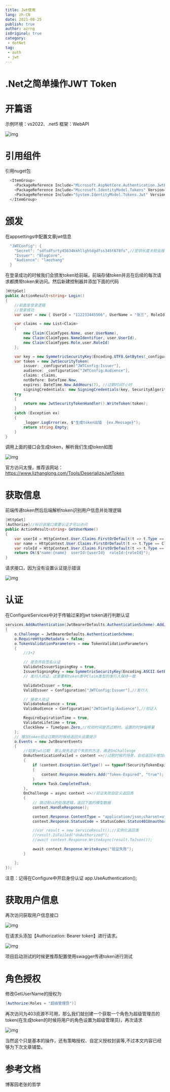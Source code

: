 ```yaml
---
title: Jwt使用
lang: zh-CN
date: 2021-08-25
publish: true
author: azrng
isOriginal: true
category:
 - dotNet
tag:
 - auth
 - jwt
---
```

# .Net之简单操作JWT Token

# 开篇语

示例环境：vs2022、.net5  框架：WebAPI

![img](https://gitee.com/AZRNG/picture-storage/raw/master/kbms/202201082301096.png)

# 引用组件

引用nuget包

```csharp
  <ItemGroup>
    <PackageReference Include="Microsoft.AspNetCore.Authentication.JwtBearer" Version="5.0.7" />
    <PackageReference Include="Microsoft.IdentityModel.Tokens" Version="6.11.1" />
    <PackageReference Include="System.IdentityModel.Tokens.Jwt" Version="6.11.1" />
  </ItemGroup>
```

# 颁发

在appsettings中配置文章jwt信息

```csharp
  "JWTConfig": {
    "Secret": "sdfsdfsrty45634kkhllghtdgdfss345t678fs",//密钥长度太短会报出异常，最低16位
    "Issuer": "BlogCore",
    "Audience": "laozhang"
  }
```

在登录成功的时候我们会颁发token给前端，前端存储token并且在后续的每次请求都携带token来访问。然后新建控制器并添加下面的代码

```csharp
[HttpGet]
public ActionResult<string> Login()
{
    //前面是登录逻辑
    //登录成功
    var user = new { UserId = "112233445566", UserName = "张三", RoleId = "987654321" };

    var claims = new List<Claim>
    {
        new Claim(ClaimTypes.Name, user.UserName),
        new Claim(ClaimTypes.NameIdentifier, user.UserId),
        new Claim(ClaimTypes.Role,user.RoleId)
    };

    var key = new SymmetricSecurityKey(Encoding.UTF8.GetBytes(_configuration["JWTConfig:Secret"]));
    var token = new JwtSecurityToken(
        issuer: _configuration["JWTConfig:Issuer"],
        audience: _configuration["JWTConfig:Audience"],
        claims: claims,
        notBefore: DateTime.Now,
        expires: DateTime.Now.AddHours(7), //过期时间7小时
        signingCredentials: new SigningCredentials(key, SecurityAlgorithms.HmacSha256));
    try
    {
        return new JwtSecurityTokenHandler().WriteToken(token);
    }
    catch (Exception ex)
    {
        _logger.LogError(ex, $"生成token出错  {ex.Message}");
        return string.Empty;
    }
}
```

调用上面的接口会生成token，解析我们生成token如图

![img](https://gitee.com/AZRNG/picture-storage/raw/master/kbms/202201082301448.png)

官方访问太慢，推荐该网站：https://www.lizhanglong.com/Tools/DeserializeJwtToken

# 获取信息

前端传递token然后后端解析token识别用户信息并处理逻辑

```csharp
[HttpGet]
[Authorize]//标识该接口需要认证才可以访问
public ActionResult<string> GetUserName()
{
    var userId = HttpContext.User.Claims.FirstOrDefault(t => t.Type == ClaimTypes.NameIdentifier)?.Value ?? string.Empty;
    var name = HttpContext.User.Claims.FirstOrDefault(t => t.Type == ClaimTypes.Name)?.Value ?? string.Empty;
    var roleId = HttpContext.User.Claims.FirstOrDefault(t => t.Type == ClaimTypes.Role)?.Value ?? string.Empty;
    return Ok($"name:{name}  userId:{userId}  roleId:{roleId}");
}
```

请求接口，因为没有设置认证提示错误

![img](https://gitee.com/AZRNG/picture-storage/raw/master/kbms/202201082301341.png)

# 认证

在ConfigureServices中对于传输过来的jwt token进行判断认证

```csharp
services.AddAuthentication(JwtBearerDefaults.AuthenticationScheme).AddJwtBearer(o =>//认证
{
    o.Challenge = JwtBearerDefaults.AuthenticationScheme;
    o.RequireHttpsMetadata = false;
    o.TokenValidationParameters = new TokenValidationParameters
    {
        //3+2

        // 是否开启签名认证
        ValidateIssuerSigningKey = true,
        IssuerSigningKey = new SymmetricSecurityKey(Encoding.ASCII.GetBytes(Configuration["JWTConfig:Secret"])),
        // 发行人验证，这里要和token类中Claim类型的发行人保持一致

        ValidateIssuer = true,
        ValidIssuer = Configuration["JWTConfig:Issuer"],//发行人

        // 接收人验证
        ValidateAudience = true,
        ValidAudience = Configuration["JWTConfig:Audience"],//验证人

        RequireExpirationTime = true,
        ValidateLifetime = true,
        ClockSkew = TimeSpan.Zero,//校验时间是否过期时，设置的时钟偏移量
    };
    // 增加token验证过期的时候给返回头设置提示
    o.Events = new JwtBearerEvents
    {
        //如果jwt过期  那么就先走这个失败的方法，再走OnChallenge
        OnAuthenticationFailed = content =>//过期时候的场景，会给返回头增加标识
        {
            if (content.Exception.GetType() == typeof(SecurityTokenExpiredException))
            {
                content.Response.Headers.Add("Token-Expired", "true");
            }
            return Task.CompletedTask;
        },
        OnChallenge = async context =>//验证失败自定义返回类
        {
            // 跳过默认的处理逻辑，返回下面的模型数据
            context.HandleResponse();

            context.Response.ContentType = "application/json;charset=utf-8";
            context.Response.StatusCode = StatusCodes.Status401Unauthorized;

            //var result = new ServiceResult();//实例化返回类
            //result.IsFailed("UnAuthorized");
            //await context.Response.WriteAsync(result.ToJson());

            await context.Response.WriteAsync("验证失败");
        }

    };
});
```

注意：记得在Configure中开启身份认证 app.UseAuthentication();

# 获取用户信息

再次访问获取用户信息接口

![img](https://gitee.com/AZRNG/picture-storage/raw/master/kbms/202201082301856.png)

在请求头添加【Authorization: Bearer token】进行请求。

![img](https://gitee.com/AZRNG/picture-storage/raw/master/kbms/202201082301111.png)

项目启动测试的时候更推荐配置使用swagger传递token进行测试

# 角色授权

修改GetUserName的授权为

```csharp
[Authorize(Roles = "超级管理员")]
```

再次访问为403资源不可用，那么我们就创建一个获取一个角色为超级管理员的token(在生成token的时候将用户的角色设置为超级管理员)，再次请求

![img](https://gitee.com/AZRNG/picture-storage/raw/master/kbms/202201082301767.png)

当然这个只是基本的操作，还有策略授权、自定义授权封装等,不过本文内容已经够为下次文章铺垫。

# 参考文档

博客园老张的哲学